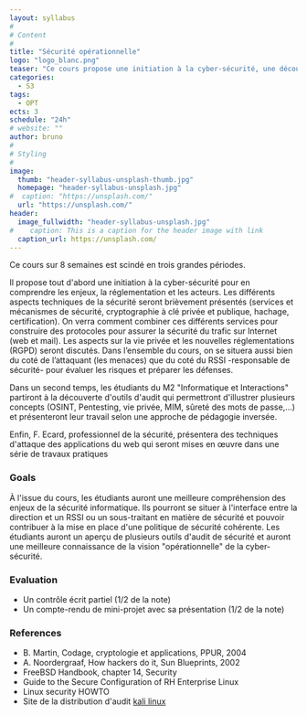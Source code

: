 ```yaml
---
layout: syllabus
#
# Content
#
title: "Sécurité opérationnelle"
logo: "logo_blanc.png"
teaser: "Ce cours propose une initiation à la cyber-sécurité, une découverte des outils d'audit, et une présentation des techniques d'attaque des applications web."
categories:
  - S3
tags:
  - OPT
ects: 3
schedule: "24h"
# website: ""
author: bruno
#
# Styling
#
image:
  thumb: "header-syllabus-unsplash-thumb.jpg"
  homepage: "header-syllabus-unsplash.jpg"
#  caption: "https://unsplash.com/"
  url: "https://unsplash.com/"
header:
  image_fullwidth: "header-syllabus-unsplash.jpg"
#    caption: This is a caption for the header image with link
  caption_url: https://unsplash.com/
---
```



Ce cours sur 8 semaines est scindé en trois grandes périodes.

Il propose tout d'abord une initiation à la cyber-sécurité pour en
comprendre les enjeux, la réglementation et les acteurs.  Les
différents aspects techniques de la sécurité seront brièvement
présentés (services et mécanismes de sécurité, cryptographie à clé
privée et publique, hachage, certification). On verra comment combiner
ces différents services pour construire des protocoles pour assurer la
sécurité du trafic sur Internet (web et mail). Les aspects sur la vie
privée et les nouvelles réglementations (RGPD) seront discutés.  Dans
l’ensemble du cours, on se situera aussi bien du coté de l’attaquant
(les menaces) que du coté du RSSI -responsable de sécurité- pour
évaluer les risques et préparer les défenses.

Dans un second temps, les étudiants du M2 "Informatique et Interactions"
partiront à la découverte d'outils d'audit qui permettront d'illustrer
plusieurs concepts (OSINT, Pentesting, vie privée, MIM, sûreté des
mots de passe,...) et présenteront leur travail selon une approche de
pédagogie inversée.

Enfin, F. Ecard, professionnel de la sécurité, présentera des
techniques d'attaque des applications du web qui seront mises en
œuvre dans une série de travaux pratiques


### Goals ###

À l'issue du cours, les étudiants auront une meilleure compréhension
des enjeux de la sécurité informatique. Ils pourront se situer à
l'interface entre la direction et un RSSI ou un sous-traitant en
matière de sécurité et pouvoir contribuer à la mise en place d'une
politique de sécurité cohérente. Les étudiants auront un aperçu de
plusieurs outils d'audit de sécurité et auront une meilleure
 connaissance de la vision "opérationnelle" de la cyber-sécurité.



### Evaluation ###


-   Un contrôle écrit partiel (1/2 de la note)
-   Un compte-rendu de mini-projet avec sa présentation (1/2 de la note)

### References ###


-   B. Martin, Codage, cryptologie et applications, PPUR, 2004
-   A. Noordergraaf, How hackers do it, Sun Blueprints, 2002
-   FreeBSD Handbook, chapter 14, Security
-   Guide to the Secure Configuration of RH Enterprise Linux
-   Linux security HOWTO
-   Site de la distribution d'audit [kali linux](https://www.kali.org)
